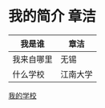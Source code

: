 # 我的简介 章洁

| 我是谁      | 章洁 |
| ----------- | ----------- |
| 我来自哪里      | 无锡       |
| 什么学校   | 江南大学        |
[我的学校](http://dm.jiangnan.edu.cn/info/1009/3851.htm)



